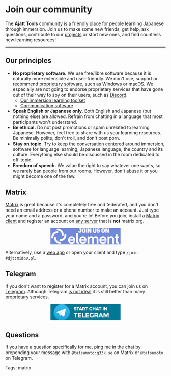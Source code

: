 # Join our community

The **Ajatt Tools** community is a friendly place
for people learning Japanese through immersion.
Join us to make some new friends, get help, ask questions, contribute to our
[projects](https://github.com/Ajatt-Tools)
or start new ones,
and find countless new learning resources!

****

## Our principles

* **No proprietary software.**
We use free/libre software because
it is naturally more extensible and user-friendly.
We don't use, support or recommend
[proprietary software](https://www.gnu.org/proprietary/),
such as Windows or macOS.
We especially are not going to endorse proprietary services
that have gone out of their way to spy on their users, such as
[Discord](how-to-save-the-japanese-learning-community.html).
	* [Our immersion learning toolset](our-immersion-learning-toolset.html)
	* [Communication software](https://web.archive.org/web/https://wiki.installgentoo.com/wiki/Communication#Synchronous_Communication_.28Real_time.29)
* **Speak English or Japanese only.**
Both English and Japanese (but nothing else) are allowed.
Refrain from chatting in a language that most participants won't understand.
* **Be ethical.**
Do not post promotions or spam unrelated to learning Japanese.
However, feel free to share with us your learning resources.
Be minimally polite, don't troll, and don't post porn.
* **Stay on topic.**
Try to keep the conversation centered around
immersion, software for language learning,
Japanese language, the country and its culture.
Everything else should be discussed in the room dedicated to off-topic.
* **Freedom of speech.**
We value the right to say whatever one wants,
so we rarely ban people from our rooms.
However, don't abuse it or you might become one of the few.

## Matrix

[Matrix](https://wiki.archlinux.org/index.php/Matrix)
is great because it's completely free and federated,
and you don't need an email address or a phone number to make an account.
Just type your name and a password, and you're in!
Before you join, install a
[Matrix client](https://wiki.archlinux.org/index.php/List_of_applications/Internet#Matrix_clients)
and register an account on [any server](list-of-matrix-servers.html) that is **not** matrix.org.

<p align="center">
	<a href="element://vector/webapp/#/room/#djt:midov.pl">
		<img alt="matrix" src="img/join_us_on_element_220x51.png">
	</a>
</p>

Alternatively, use a
[web app](https://nerdsin.space/#/room/#djt:midov.pl)
or open your client and type `/join #djt:midov.pl`.

## Telegram

If you don't want to register for a Matrix account, you can join us on
[Telegram](https://telegram.org/).
Although Telegram
[is not ideal](https://spyware.neocities.org/articles/telegram.html)
it is still better than many proprietary services.

<p align="center">
	<a href="https://t.me/jap_chat">
		<img alt="telegram" src="img/start_chat_in_telegram_220x51.png">
	</a>
</p>

## Questions

If you have a question specifically for me,
ping me in the chat by prepending your message with
`@tatsumoto:g33k.se` on Matrix or `@tatsumoto` on Telegram.

Tags: matrix
